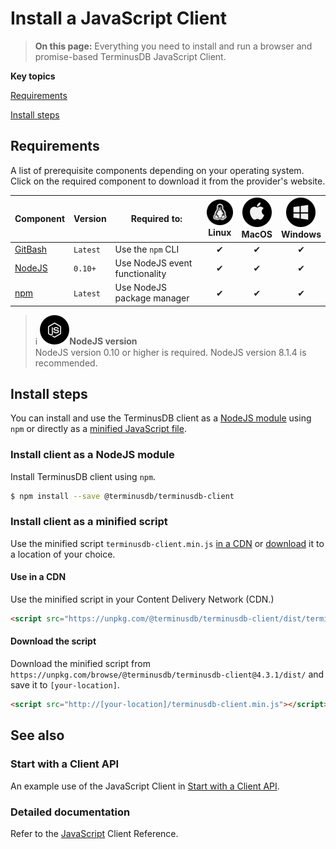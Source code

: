 # Install a JavaScript Client

> **On this page:** Everything you need to install and run a browser and promise-based TerminusDB JavaScript Client.

**Key topics**

[Requirements](#requirements)

[Install steps](#install-steps)

## Requirements

A list of prerequisite components depending on your operating system. Click on the required component to download it from the provider's website.

| Component | Version | Required to: | ![info](../../img/ico/terminusdb-icon-linux.png)<br>Linux | ![info](../../img/ico/terminusdb-icon-apple.png)<br>MacOS | ![info](../../img/ico/terminusdb-icon-windows.png)<br>Windows |
| ------------------------                      | -------  | - | :---------: | :------: | :------: |
| [GitBash](https://git-scm.com/downloads)      | `Latest` | Use the `npm` CLI | &#10004; | &#10004; | &#10004; |
| [NodeJS](https://nodejs.org/en/)              | `0.10+` | Use NodeJS event functionality | &#10004; | &#10004; | &#10004; |
| [npm](https://www.npmjs.com/package/download) | `Latest` | Use NodeJS package manager     | &#10004; | &#10004; | &#10004; |

>:information_source:&nbsp;<i class="tdb-i">![info](../../img/ico/terminusdb-icon-node-js.png)</i>**NodeJS version**<br>
NodeJS version 0.10 or higher is required. NodeJS version 8.1.4 is recommended.

## Install steps

You can install and use the TerminusDB client as a [NodeJS module](#install-client-as-a-nodejs-module) using `npm` or directly as a [minified JavaScript file](#install-client-as-a-minified-script). 

### Install client as a NodeJS module

Install TerminusDB client using `npm`.

```bash
$ npm install --save @terminusdb/terminusdb-client
```

### Install client as a minified script

Use the minified script `terminusdb-client.min.js` [in a CDN](#use-in-a-cdn) or [download](#download) it to a location of your choice. 

#### Use in a CDN

Use the minified script in your Content Delivery Network (CDN.) 

```html
<script src="https://unpkg.com/@terminusdb/terminusdb-client/dist/terminusdb-client.min.js"></script>
```

#### Download the script

Download the minified script from `https://unpkg.com/browse/@terminusdb/terminusdb-client@4.3.1/dist/` and save it to `[your-location]`.

```html
<script src="http://[your-location]/terminusdb-client.min.js"></script>
```

## See also

### Start with a Client API

An example use of the JavaScript Client in [Start with a Client API](terminusx/start-with-a-client?id=connect-with-woqlclient).

### Detailed documentation

Refer to the [JavaScript](reference-guides/reference-client?id=javascript) Client Reference. 


